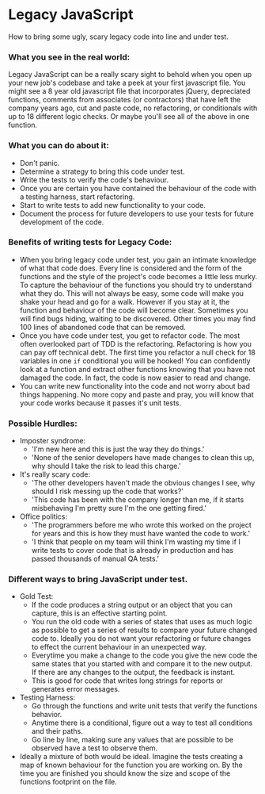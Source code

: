 # Legacy JavaScript
How to bring some ugly, scary legacy code into line and under test.  
### What you see in the real world:
Legacy JavaScript can be a really scary sight to behold when you open up your new job's codebase and take a peek at your first javascript file.  You might see a 8 year old javascript file that incorporates jQuery, depreciated functions, comments from associates (or contractors) that have left the company years ago, cut and paste code, no refactoring, or conditionals with up to 18 different logic checks.  Or maybe you'll see all of the above in one function.
### What you can do about it:
* Don't panic.
* Determine a strategy to bring this code under test.
* Write the tests to verify the code's behaviour.
* Once you are certain you have contained the behaviour of the code with a testing harness, start refactoring.
* Start to write tests to add new functionality to your code.
* Document the process for future developers to use your tests for future development of the code.
### Benefits of writing tests for Legacy Code:
- When you bring legacy code under test, you gain an intimate knowledge of what that code does.  Every line is considered and the form of the functions and the style of the project's code becomes a little less murky.  To capture the behaviour of the functions you should try to understand what they do.  This will not always be easy, some code will make you shake your head and go for a walk.  However if you stay at it, the function and behaviour of the code will become clear.  Sometimes you will find bugs hiding, waiting to be discovered.  Other times you may find 100 lines of abandoned code that can be removed.
- Once you have code under test, you get to refactor code.  The most often overlooked part of TDD is the refactoring.  Refactoring is how you can pay off technical debt.  The first time you refactor a null check for 18 variables in one `if` conditional you will be hooked!  You can confidently look at a function and extract other functions knowing that you have not damaged the code.  In fact, the code is now easier to read and change.
- You can write new functionality into the code and not worry about bad things happening.  No more copy and paste and pray, you will know that your code works because it passes it's unit tests.
### Possible Hurdles:
- Imposter syndrome:
    - 'I'm new here and this is just the way they do things.'
    - 'None of the senior developers have made changes to clean this up, why should I take the risk to lead this charge.'
- It's really scary code:
    - 'The other developers haven't made the obvious changes I see, why should I risk messing up the code that works?'
    - 'This code has been with the company longer than me, if it starts misbehaving I'm pretty sure I'm the one getting fired.'
- Office politics:
    - 'The programmers before me who wrote this worked on the project for years and this is how they must have wanted the code to work.'
    - 'I think that people on my team will think I'm wasting my time if I write tests to cover code that is already in production and has passed thousands of manual QA tests.'
### Different ways to bring JavaScript under test.
- Gold Test:
    - If the code produces a string output or an object that you can capture, this is an effective starting point.
    - You run the old code with a series of states that uses as much logic as possible to get a series of results to compare your future changed code to.  Ideally you do not want your refactoring or future changes to effect the current behaviour in an unexpected way.
    - Everytime you make a change to the code you give the new code the same states that you started with and compare it to the new output.  If there are any changes to the output, the feedback is instant.
    - This is good for code that writes long strings for reports or generates error messages.
- Testing Harness:
    - Go through the functions and write unit tests that verify the functions behavior. 
    - Anytime there is a conditional, figure out a way to test all conditions and their paths.
    - Go line by line, making sure any values that are possible to be observed have a test to observe them.
- Ideally a mixture of both would be ideal.  Imagine the tests creating a map of known behaviour for the function you are working on.  By the time you are finished you should know the size and scope of the functions footprint on the file.